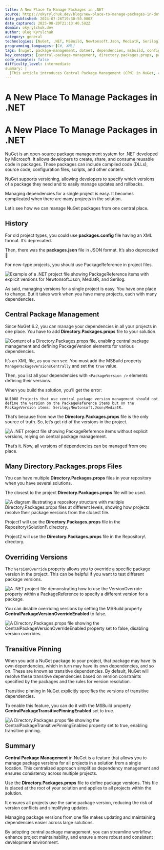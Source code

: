 ```yaml
---
title: A New Place To Manage Packages in .NET
source: https://okyrylchuk.dev/blog/new-place-to-manage-packages-in-dotnet/
date_published: 2024-07-26T19:30:50.000Z
date_captured: 2025-08-20T21:13:40.582Z
domain: okyrylchuk.dev
author: Oleg Kyrylchuk
category: general
technologies: [NuGet, .NET, MSBuild, Newtonsoft.Json, MediatR, Serilog]
programming_languages: [C#, XML]
tags: [nuget, package-management, dotnet, dependencies, msbuild, configuration, versioning, solution-management]
key_concepts: [central-package-management, directory.packages.props, packagereference, transitive-pinning, version-overriding, dependency-resolution]
code_examples: false
difficulty_level: intermediate
summary: |
  [This article introduces Central Package Management (CPM) in NuGet, a feature available since NuGet 6.2, designed to simplify dependency management in multi-project .NET solutions. It explains how to use the `Directory.Packages.props` file to centralize package version definitions, eliminating the need to specify versions in individual project files. The article also covers advanced scenarios such as managing multiple `Directory.Packages.props` files, overriding package versions for specific projects, and enabling transitive pinning to explicitly control transitive dependencies. Adopting CPM helps ensure consistency, reduce conflicts, and streamline updates across large solutions, enhancing overall project maintainability.]
---
```

# A New Place To Manage Packages in .NET

# A New Place To Manage Packages in .NET

NuGet is an open-source package management system for .NET developed by Microsoft. It allows developers to create, share, and consume reusable code in packages. These packages can include compiled code (DLLs), source code, configuration files, scripts, and other content.

NuGet supports versioning, allowing developers to specify which versions of a package they need and to easily manage updates and rollbacks.

Managing dependencies for a single project is easy. It becomes complicated when there are many projects in the solution.

Let’s see how we can manage NuGet packages from one central place.

## History

For old project types, you could use **packages.config** file having an XML format. It’s deprecated.

Then, there was the **packages.json** file in JSON format. It’s also deprecated 🙂

For new-type projects, you should use PackageReference in project files.

![Example of a .NET project file showing PackageReference items with explicit versions for Newtonsoft.Json, MediatR, and Serilog.](packagereference_v.png)

As said, managing versions for a single project is easy. You have one place to change. But it takes work when you have many projects, each with many dependencies.

## Central Package Management

Since NuGet 6.2, you can manage your dependencies in all your projects in one place. You have to add **Directory.Packages.props** file to your solution.

![Content of a Directory.Packages.props file, enabling central package management and defining PackageVersion elements for various dependencies.](directory_packages_props_initial.png)

It’s an XML file, as you can see. You must add the MSBuild property `ManagePackageVersionsCentrally` and set the `true` value.

Then, you list all your dependencies with `<PackageVersion />` elements defining their versions.

When you build the solution, you’ll get the error:

`NU1008 Projects that use central package version management should not define the version on the PackageReference items but on the PackageVersion items: Serilog;Newtonsoft.Json;MediatR.`

That’s because from now the **Directory.Packages.props** file is the only source of truth. So, let’s get rid of the versions in the project.

![A .NET project file showing PackageReference items without explicit versions, relying on central package management.](packagereference_no_version.png)

That’s it. Now, all versions of dependencies can be managed from one place.

## Many Directory.Packages.props Files

You can have multiple **Directory.Packages.props** files in your repository when you have several solutions.

The closest to the project **Directory.Packages.props** file will be used.

![A diagram illustrating a repository structure with multiple Directory.Packages.props files at different levels, showing how projects resolve their package versions from the closest file.](multiple_directory_packages_props.png)

Project1 will use the **Directory.Packages.props** file in the Repository\Solution1\ directory.

Project2 will use the **Directory.Packages.props** file in the Repository\ directory.

## Overriding Versions

The `VersionOverride` property allows you to override a specific package version in the project. This can be helpful if you want to test different package versions.

![A .NET project file demonstrating how to use the VersionOverride property within a PackageReference to specify a different version for a package.](version_override.png)

You can disable overriding versions by setting the MSBuild property **CentralPackageVersionOverrideEnabled** to false.

![A Directory.Packages.props file showing the CentralPackageVersionOverrideEnabled property set to false, disabling version overrides.](disable_version_override.png)

## Transitive Pinning

When you add a NuGet package to your project, that package may have its own dependencies, which in turn may have its own dependencies, and so on. These are known as transitive dependencies. By default, NuGet will resolve these transitive dependencies based on version constraints specified by the packages and the rules for version resolution.

Transitive pinning in NuGet explicitly specifies the versions of transitive dependencies.

To enable this feature, you can do it with the MSBuild property **CentralPackageTransitivePinningEnabled** set to true.

![A Directory.Packages.props file showing the CentralPackageTransitivePinningEnabled property set to true, enabling transitive pinning.](transitive_pinning.png)

## Summary

**Central Package Management** in NuGet is a feature that allows you to manage package versions for all projects in a solution from a single location. This centralized approach simplifies dependency management and ensures consistency across multiple projects.

Use the **Directory.Packages.props** file to define package versions. This file is placed at the root of your solution and applies to all projects within the solution.

It ensures all projects use the same package version, reducing the risk of version conflicts and simplifying updates.

Managing package versions from one file makes updating and maintaining dependencies easier across large solutions.

By adopting central package management, you can streamline workflow, enhance project maintainability, and ensure a more robust and consistent development environment.